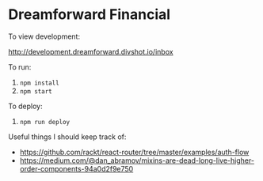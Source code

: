 # Dreamforward Financial

To view development:

http://development.dreamforward.divshot.io/inbox

To run:

1. `npm install`
2. `npm start`


To deploy:

1. `npm run deploy`

Useful things I should keep track of:

* https://github.com/rackt/react-router/tree/master/examples/auth-flow
* https://medium.com/@dan_abramov/mixins-are-dead-long-live-higher-order-components-94a0d2f9e750